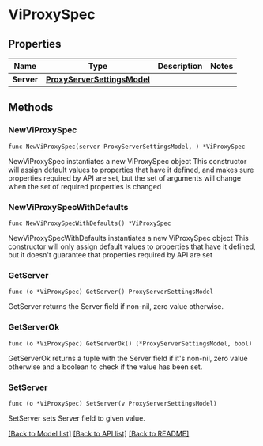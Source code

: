 # ViProxySpec

## Properties

Name | Type | Description | Notes
------------ | ------------- | ------------- | -------------
**Server** | [**ProxyServerSettingsModel**](ProxyServerSettingsModel.md) |  | 

## Methods

### NewViProxySpec

`func NewViProxySpec(server ProxyServerSettingsModel, ) *ViProxySpec`

NewViProxySpec instantiates a new ViProxySpec object
This constructor will assign default values to properties that have it defined,
and makes sure properties required by API are set, but the set of arguments
will change when the set of required properties is changed

### NewViProxySpecWithDefaults

`func NewViProxySpecWithDefaults() *ViProxySpec`

NewViProxySpecWithDefaults instantiates a new ViProxySpec object
This constructor will only assign default values to properties that have it defined,
but it doesn't guarantee that properties required by API are set

### GetServer

`func (o *ViProxySpec) GetServer() ProxyServerSettingsModel`

GetServer returns the Server field if non-nil, zero value otherwise.

### GetServerOk

`func (o *ViProxySpec) GetServerOk() (*ProxyServerSettingsModel, bool)`

GetServerOk returns a tuple with the Server field if it's non-nil, zero value otherwise
and a boolean to check if the value has been set.

### SetServer

`func (o *ViProxySpec) SetServer(v ProxyServerSettingsModel)`

SetServer sets Server field to given value.



[[Back to Model list]](../README.md#documentation-for-models) [[Back to API list]](../README.md#documentation-for-api-endpoints) [[Back to README]](../README.md)


